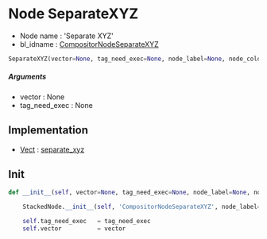# Node SeparateXYZ

- Node name : 'Separate XYZ'
- bl_idname : [CompositorNodeSeparateXYZ](https://docs.blender.org/api/current/bpy.types.{bl_idname}.html)


``` python
SeparateXYZ(vector=None, tag_need_exec=None, node_label=None, node_color=None)
```
##### Arguments

- vector : None
- tag_need_exec : None

## Implementation

- [Vect](/docs/Compositor/Vect.md) : [separate_xyz](/docs/Compositor/Vect.md#separate_xyz)

## Init

``` python
def __init__(self, vector=None, tag_need_exec=None, node_label=None, node_color=None):

    StackedNode.__init__(self, 'CompositorNodeSeparateXYZ', node_label=node_label, node_color=node_color)

    self.tag_need_exec   = tag_need_exec
    self.vector          = vector
```
